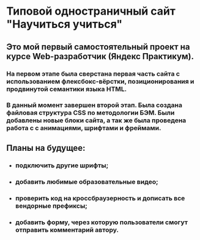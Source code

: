 # Типовой одностраничный сайт **"Научиться учиться"**

## Это мой первый самостоятельный проект на курсе Web-разработчик (Яндекс Практикум).
### На первом этапе была сверстана первая часть сайта с использованием флексбокс-вёрстки, позиционирования и продвинутой семантики языка HTML.
### В данный момент завершен второй этап. Была создана файловая структура CSS по методологии БЭМ. Были добавлены новые блоки сайта, а так же была проведена работа с с анимациями, шрифтами и фреймами.

## **Планы на будущее:**
* ### подключить другие шрифты;
* ### добавить любимые образовательные видео;
* ### проверить код на кроссбраузерность и дописать все вендорные префиксы;
* ### добавить форму, через которую пользователи смогут отправить комментарий автору.

